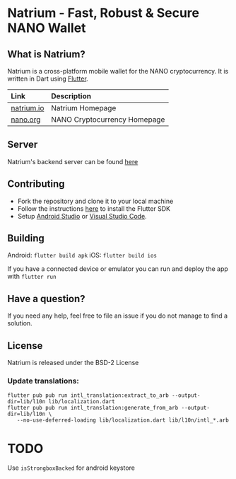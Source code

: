 # Natrium - Fast, Robust & Secure NANO Wallet

## What is Natrium?

Natrium is a cross-platform mobile wallet for the NANO cryptocurrency. It is written in Dart using [Flutter](https://flutter.io).

| Link | Description |
| :----- | :------ |
[natrium.io](https://natrium.io) | Natrium Homepage
[nano.org](https://nano.org) | NANO Cryptocurrency Homepage

## Server

Natrium's backend server can be found [here](https://github.com/BananoCoin/natrium-wallet-server)

## Contributing

* Fork the repository and clone it to your local machine
* Follow the instructions [here](https://flutter.io/docs/get-started/install) to install the Flutter SDK
* Setup [Android Studio](https://flutter.io/docs/development/tools/android-studio) or [Visual Studio Code](https://flutter.io/docs/development/tools/vs-code).

## Building

Android: `flutter build apk`
iOS: `flutter build ios`

If you have a connected device or emulator you can run and deploy the app with `flutter run`

## Have a question?

If you need any help, feel free to file an issue if you do not manage to find a solution.

## License

Natrium is released under the BSD-2 License

### Update translations:

```
flutter pub pub run intl_translation:extract_to_arb --output-dir=lib/l10n lib/localization.dart
flutter pub pub run intl_translation:generate_from_arb --output-dir=lib/l10n \
   --no-use-deferred-loading lib/localization.dart lib/l10n/intl_*.arb
```

# TODO

Use `isStrongboxBacked` for android keystore
